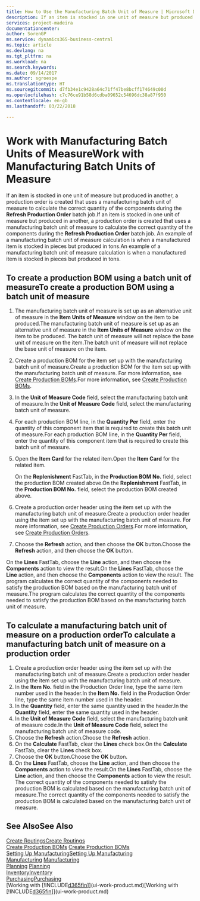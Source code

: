 ```yaml
---
title: How to Use the Manufacturing Batch Unit of Measure | Microsoft Docs
description: If an item is stocked in one unit of measure but produced in another, then the production order must be use a manufacturing batch unit of measure to calculate the correct quantity of components. An example of a manufacturing batch unit of measure calculation is when a manufactured item is stocked in pieces but produced in tons.
services: project-madeira
documentationcenter: 
author: SorenGP
ms.service: dynamics365-business-central
ms.topic: article
ms.devlang: na
ms.tgt_pltfrm: na
ms.workload: na
ms.search.keywords: 
ms.date: 09/14/2017
ms.author: sgroespe
ms.translationtype: HT
ms.sourcegitcommit: d7fb34e1c9428a64c71ff47be8bcff174649c00d
ms.openlocfilehash: c7c76ce91b58d6cdba09652c54696dc38a87f950
ms.contentlocale: en-gb
ms.lasthandoff: 03/22/2018

---
```

# <a name="work-with-manufacturing-batch-units-of-measure"></a><span data-ttu-id="37b9f-104">Work with Manufacturing Batch Units of Measure</span><span class="sxs-lookup"><span data-stu-id="37b9f-104">Work with Manufacturing Batch Units of Measure</span></span>
<span data-ttu-id="37b9f-105">If an item is stocked in one unit of measure but produced in another, a production order is created that uses a manufacturing batch unit of measure to calculate the correct quantity of the components during the **Refresh Production Order** batch job.</span><span class="sxs-lookup"><span data-stu-id="37b9f-105">If an item is stocked in one unit of measure but produced in another, a production order is created that uses a manufacturing batch unit of measure to calculate the correct quantity of the components during the **Refresh Production Order** batch job.</span></span> <span data-ttu-id="37b9f-106">An example of a manufacturing batch unit of measure calculation is when a manufactured item is stocked in pieces but produced in tons.</span><span class="sxs-lookup"><span data-stu-id="37b9f-106">An example of a manufacturing batch unit of measure calculation is when a manufactured item is stocked in pieces but produced in tons.</span></span>  

## <a name="to-create-a-production-bom-using-a-batch-unit-of-measure"></a><span data-ttu-id="37b9f-107">To create a production BOM using a batch unit of measure</span><span class="sxs-lookup"><span data-stu-id="37b9f-107">To create a production BOM using a batch unit of measure</span></span>  
1.  <span data-ttu-id="37b9f-108">The manufacturing batch unit of measure is set up as an alternative unit of measure in the **Item Units of Measure** window on the item to be produced.</span><span class="sxs-lookup"><span data-stu-id="37b9f-108">The manufacturing batch unit of measure is set up as an alternative unit of measure in the **Item Units of Measure** window on the item to be produced.</span></span> <span data-ttu-id="37b9f-109">The batch unit of measure will not replace the base unit of measure on the item.</span><span class="sxs-lookup"><span data-stu-id="37b9f-109">The batch unit of measure will not replace the base unit of measure on the item.</span></span>  
2.  <span data-ttu-id="37b9f-110">Create a production BOM for the item set up with the manufacturing batch unit of measure.</span><span class="sxs-lookup"><span data-stu-id="37b9f-110">Create a production BOM for the item set up with the manufacturing batch unit of measure.</span></span> <span data-ttu-id="37b9f-111">For more information, see [Create Production BOMs](production-how-to-create-production-boms.md).</span><span class="sxs-lookup"><span data-stu-id="37b9f-111">For more information, see [Create Production BOMs](production-how-to-create-production-boms.md).</span></span>  
3.  <span data-ttu-id="37b9f-112">In the **Unit of Measure Code** field, select the manufacturing batch unit of measure.</span><span class="sxs-lookup"><span data-stu-id="37b9f-112">In the **Unit of Measure Code** field, select the manufacturing batch unit of measure.</span></span>  
4.  <span data-ttu-id="37b9f-113">For each production BOM line, in the **Quantity Per** field, enter the quantity of this component item that is required to create this batch unit of measure.</span><span class="sxs-lookup"><span data-stu-id="37b9f-113">For each production BOM line, in the **Quantity Per** field, enter the quantity of this component item that is required to create this batch unit of measure.</span></span>  
5.  <span data-ttu-id="37b9f-114">Open the **Item Card** for the related item.</span><span class="sxs-lookup"><span data-stu-id="37b9f-114">Open the **Item Card** for the related item.</span></span>  

    <span data-ttu-id="37b9f-115">On the **Replenishment** FastTab, in the **Production BOM No.** field, select the production BOM created above.</span><span class="sxs-lookup"><span data-stu-id="37b9f-115">On the **Replenishment** FastTab, in the **Production BOM No.** field, select the production BOM created above.</span></span>  
6.  <span data-ttu-id="37b9f-116">Create a production order header using the item set up with the manufacturing batch unit of measure.</span><span class="sxs-lookup"><span data-stu-id="37b9f-116">Create a production order header using the item set up with the manufacturing batch unit of measure.</span></span> <span data-ttu-id="37b9f-117">For more information, see [Create Production Orders](production-how-to-create-production-orders.md).</span><span class="sxs-lookup"><span data-stu-id="37b9f-117">For more information, see [Create Production Orders](production-how-to-create-production-orders.md).</span></span>  
7.  <span data-ttu-id="37b9f-118">Choose the **Refresh** action, and then choose  the **OK** button.</span><span class="sxs-lookup"><span data-stu-id="37b9f-118">Choose the **Refresh** action, and then choose  the **OK** button.</span></span>  

<span data-ttu-id="37b9f-119">On the **Lines** FastTab, choose the **Line** action, and then choose the **Components** action to view the result.</span><span class="sxs-lookup"><span data-stu-id="37b9f-119">On the **Lines** FastTab, choose the **Line** action, and then choose the **Components** action to view the result.</span></span> <span data-ttu-id="37b9f-120">The program calculates the correct quantity of the components needed to satisfy the production BOM based on the manufacturing batch unit of measure.</span><span class="sxs-lookup"><span data-stu-id="37b9f-120">The program calculates the correct quantity of the components needed to satisfy the production BOM based on the manufacturing batch unit of measure.</span></span>  

## <a name="to-calculate-a-manufacturing-batch-unit-of-measure-on-a-production-order"></a><span data-ttu-id="37b9f-121">To calculate a manufacturing batch unit of measure on a production order</span><span class="sxs-lookup"><span data-stu-id="37b9f-121">To calculate a manufacturing batch unit of measure on a production order</span></span>  
1.  <span data-ttu-id="37b9f-122">Create a production order header using the item set up with the manufacturing batch unit of measure.</span><span class="sxs-lookup"><span data-stu-id="37b9f-122">Create a production order header using the item set up with the manufacturing batch unit of measure.</span></span>  
2.  <span data-ttu-id="37b9f-123">In the **Item No.** field in the Production Order line, type the same item number used in the header.</span><span class="sxs-lookup"><span data-stu-id="37b9f-123">In the **Item No.** field in the Production Order line, type the same item number used in the header.</span></span>  
3.  <span data-ttu-id="37b9f-124">In the **Quantity** field, enter the same quantity used in the header.</span><span class="sxs-lookup"><span data-stu-id="37b9f-124">In the **Quantity** field, enter the same quantity used in the header.</span></span>  
4.  <span data-ttu-id="37b9f-125">In the **Unit of Measure Code** field, select the manufacturing batch unit of measure code.</span><span class="sxs-lookup"><span data-stu-id="37b9f-125">In the **Unit of Measure Code** field, select the manufacturing batch unit of measure code.</span></span>  
5.  <span data-ttu-id="37b9f-126">Choose the **Refresh** action.</span><span class="sxs-lookup"><span data-stu-id="37b9f-126">Choose the **Refresh** action.</span></span>
6.  <span data-ttu-id="37b9f-127">On the **Calculate** FastTab, clear the **Lines** check box.</span><span class="sxs-lookup"><span data-stu-id="37b9f-127">On the **Calculate** FastTab, clear the **Lines** check box.</span></span>  
7.  <span data-ttu-id="37b9f-128">Choose the **OK** button.</span><span class="sxs-lookup"><span data-stu-id="37b9f-128">Choose the **OK** button.</span></span>  
8.  <span data-ttu-id="37b9f-129">On the **Lines** FastTab, choose the **Line** action, and then choose the **Components** action to view the result.</span><span class="sxs-lookup"><span data-stu-id="37b9f-129">On the **Lines** FastTab, choose the **Line** action, and then choose the **Components** action to view the result.</span></span> <span data-ttu-id="37b9f-130">The correct quantity of the components needed to satisfy the production BOM is calculated based on the manufacturing batch unit of measure.</span><span class="sxs-lookup"><span data-stu-id="37b9f-130">The correct quantity of the components needed to satisfy the production BOM is calculated based on the manufacturing batch unit of measure.</span></span>  

## <a name="see-also"></a><span data-ttu-id="37b9f-131">See Also</span><span class="sxs-lookup"><span data-stu-id="37b9f-131">See Also</span></span>  
[<span data-ttu-id="37b9f-132">Create Routings</span><span class="sxs-lookup"><span data-stu-id="37b9f-132">Create Routings</span></span>](production-how-to-create-routings.md)  
<span data-ttu-id="37b9f-133">[Create Production BOMs](production-how-to-create-production-boms.md)   </span><span class="sxs-lookup"><span data-stu-id="37b9f-133">[Create Production BOMs](production-how-to-create-production-boms.md)   </span></span>  
[<span data-ttu-id="37b9f-134">Setting Up Manufacturing</span><span class="sxs-lookup"><span data-stu-id="37b9f-134">Setting Up Manufacturing</span></span>](production-configure-production-processes.md)  
<span data-ttu-id="37b9f-135">[Manufacturing](production-manage-manufacturing.md)  </span><span class="sxs-lookup"><span data-stu-id="37b9f-135">[Manufacturing](production-manage-manufacturing.md)  </span></span>  
<span data-ttu-id="37b9f-136">[Planning](production-planning.md) </span><span class="sxs-lookup"><span data-stu-id="37b9f-136">[Planning](production-planning.md) </span></span>  
[<span data-ttu-id="37b9f-137">Inventory</span><span class="sxs-lookup"><span data-stu-id="37b9f-137">Inventory</span></span>](inventory-manage-inventory.md)  
[<span data-ttu-id="37b9f-138">Purchasing</span><span class="sxs-lookup"><span data-stu-id="37b9f-138">Purchasing</span></span>](purchasing-manage-purchasing.md)  
<span data-ttu-id="37b9f-139">[Working with [!INCLUDE[d365fin](includes/d365fin_md.md)]](ui-work-product.md)</span><span class="sxs-lookup"><span data-stu-id="37b9f-139">[Working with [!INCLUDE[d365fin](includes/d365fin_md.md)]](ui-work-product.md)</span></span>  

